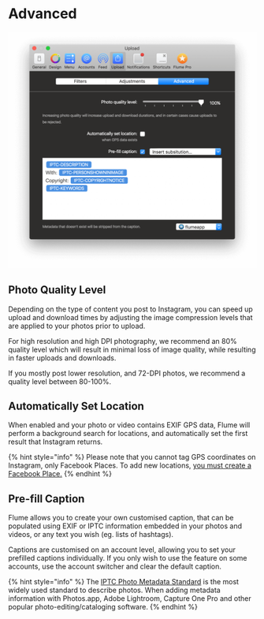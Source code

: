 # Advanced

![](../../.gitbook/assets/upload-settings%20%281%29.png)

## Photo Quality Level

Depending on the type of content you post to Instagram, you can speed up upload and download times by adjusting the image compression levels that are applied to your photos prior to upload.

For high resolution and high DPI photography, we recommend an 80% quality level which will result in minimal loss of image quality, while resulting in faster uploads and downloads.

If you mostly post lower resolution, and 72-DPI photos, we recommend a quality level between 80-100%.

## Automatically Set Location

When enabled and your photo or video contains EXIF GPS data, Flume will perform a background search for locations, and automatically set the first result that Instagram returns.

{% hint style="info" %}
Please note that you cannot tag GPS coordinates on Instagram, only Facebook Places. To add new locations, [you must create a Facebook Place.](https://help.instagram.com/1618893218361276)
{% endhint %}

## Pre-fill Caption

Flume allows you to create your own customised caption, that can be populated using EXIF or IPTC information embedded in your photos and videos, or any text you wish \(eg. lists of hashtags\). 

Captions are customised on an account level, allowing you to set your prefilled captions individually. If you only wish to use the feature on some accounts, use the account switcher and clear the default caption.

{% hint style="info" %}
The [IPTC Photo Metadata Standard](https://iptc.org/standards/photo-metadata/iptc-standard/) is the most widely used standard to describe photos. When adding metadata information with Photos.app, Adobe Lightroom, Capture One Pro and other popular photo-editing/cataloging software.
{% endhint %}

### 

